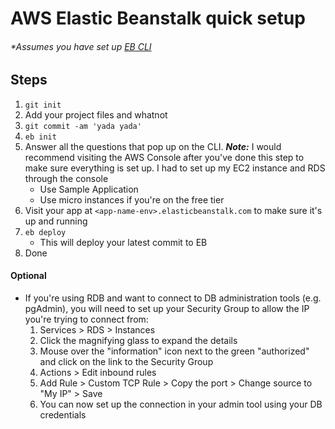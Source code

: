 # AWS Elastic Beanstalk quick setup

###### *Assumes you have set up [EB CLI](http://docs.aws.amazon.com/elasticbeanstalk/latest/dg/command-reference-eb.html)

## Steps

1. `git init`
2. Add your project files and whatnot
3. `git commit -am 'yada yada'`
4. `eb init`
5. Answer all the questions that pop up on the CLI. **_Note:_** I would recommend visiting the AWS Console after you've done this step to make sure everything is set up. I had to set up my EC2 instance and RDS through the console
    - Use Sample Application
    - Use micro instances if you're on the free tier
6. Visit your app at `<app-name-env>.elasticbeanstalk.com` to make sure it's up and running
7. `eb deploy`
    - This will deploy your latest commit to EB
8. Done

#### Optional

- If you're using RDB and want to connect to DB administration tools (e.g. pgAdmin), you will need to set up your Security Group to allow the IP you're trying to connect from:
    1. Services > RDS > Instances
    2. Click the magnifying glass to expand the details
    3. Mouse over the "information" icon next to the green "authorized" and click on the link to the Security Group
    4. Actions > Edit inbound rules
    5. Add Rule > Custom TCP Rule > Copy the port > Change source to "My IP" > Save
    6. You can now set up the connection in your admin tool using your DB credentials